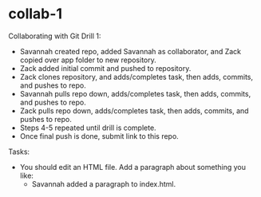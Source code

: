 # collab-1
Collaborating with Git Drill 1:


* Savannah created repo, added Savannah as collaborator, and Zack copied over app folder to new repository.
* Zack added initial commit and pushed to repository.
* Zack clones repository, and adds/completes task, then adds, commits, and pushes to repo.
* Savannah pulls repo down, adds/completes task, then adds, commits, and pushes to repo.
* Zack pulls repo down, adds/completes task, then adds, commits, and pushes to repo.
* Steps 4-5 repeated until drill is complete.
* Once final push is done, submit link to this repo.


Tasks:

* You should edit an HTML file. Add a paragraph about something you like:
    - Savannah added a paragraph to index.html.

